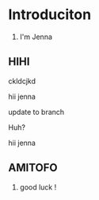 # Introduciton 
1. I'm Jenna 

## HIHI
ckldcjkd


hii jenna

update to branch


Huh?

hii jenna
## AMITOFO 
1. good luck ! 


